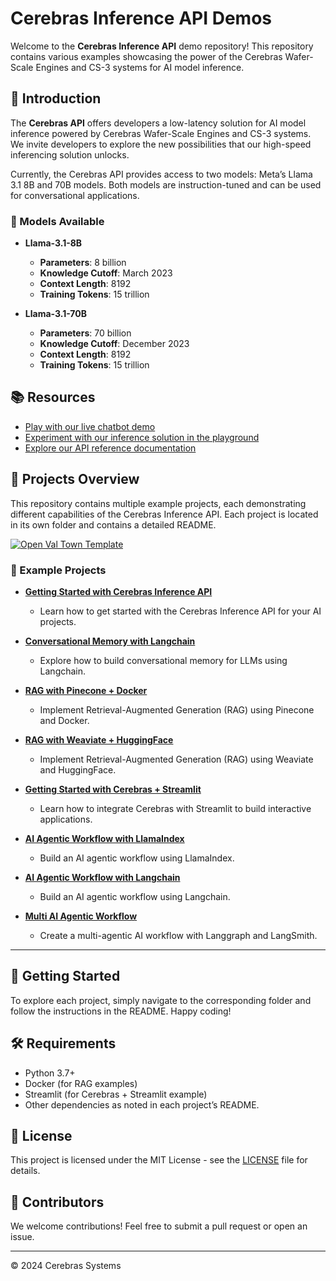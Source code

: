 # Cerebras Inference API Demos

Welcome to the **Cerebras Inference API** demo repository! This repository contains various examples showcasing the power of the Cerebras Wafer-Scale Engines and CS-3 systems for AI model inference.

## 🚀 Introduction

The **Cerebras API** offers developers a low-latency solution for AI model inference powered by Cerebras Wafer-Scale Engines and CS-3 systems. We invite developers to explore the new possibilities that our high-speed inferencing solution unlocks.

Currently, the Cerebras API provides access to two models: Meta’s Llama 3.1 8B and 70B models. Both models are instruction-tuned and can be used for conversational applications.

### 🧠 Models Available

- **Llama-3.1-8B**
  - **Parameters**: 8 billion
  - **Knowledge Cutoff**: March 2023
  - **Context Length**: 8192
  - **Training Tokens**: 15 trillion

- **Llama-3.1-70B**
  - **Parameters**: 70 billion
  - **Knowledge Cutoff**: December 2023
  - **Context Length**: 8192
  - **Training Tokens**: 15 trillion

## 📚 Resources

- [Play with our live chatbot demo](https://inference.cerebras.ai/)
- [Experiment with our inference solution in the playground](https://cloud.cerebras.ai/)
- [Explore our API reference documentation](https://inference-docs.cerebras.ai/api-reference/chat-completions)

## 📁 Projects Overview

This repository contains multiple example projects, each demonstrating different capabilities of the Cerebras Inference API. Each project is located in its own folder and contains a detailed README.

[![Open Val Town Template](https://stevekrouse-badge.web.val.run/?3)](https://www.val.town/v/stevekrouse/cerebrasTemplate)

### 🔗 Example Projects

- **[Getting Started with Cerebras Inference API](./getting-started/README.md)**
  - Learn how to get started with the Cerebras Inference API for your AI projects.

- **[Conversational Memory with Langchain](./conversational-memory-langchain/README.md)**
  - Explore how to build conversational memory for LLMs using Langchain.

- **[RAG with Pinecone + Docker](./rag-pinecone-docker/README.md)**
  - Implement Retrieval-Augmented Generation (RAG) using Pinecone and Docker.

- **[RAG with Weaviate + HuggingFace](./rag-weaviate-huggingface/README.md)**
  - Implement Retrieval-Augmented Generation (RAG) using Weaviate and HuggingFace.

- **[Getting Started with Cerebras + Streamlit](./cerebras-streamlit/README.md)**
  - Learn how to integrate Cerebras with Streamlit to build interactive applications.

- **[AI Agentic Workflow with LlamaIndex](./ai-workflow-llamaindex/README.md)**
  - Build an AI agentic workflow using LlamaIndex.

- **[AI Agentic Workflow with Langchain](./ai-workflow-langchain/README.md)**
  - Build an AI agentic workflow using Langchain.

- **[Multi AI Agentic Workflow](./multi-ai-workflow/README.md)**
  - Create a multi-agentic AI workflow with Langgraph and LangSmith.

---

## 🌟 Getting Started

To explore each project, simply navigate to the corresponding folder and follow the instructions in the README. Happy coding!

## 🛠️ Requirements

- Python 3.7+
- Docker (for RAG examples)
- Streamlit (for Cerebras + Streamlit example)
- Other dependencies as noted in each project’s README.

## 📝 License

This project is licensed under the MIT License - see the [LICENSE](./LICENSE) file for details.

## 👥 Contributors

We welcome contributions! Feel free to submit a pull request or open an issue.

---

© 2024 Cerebras Systems
